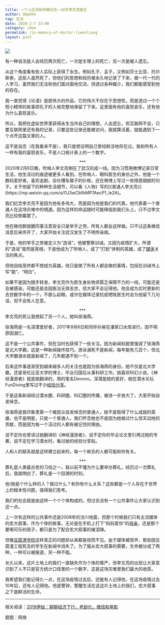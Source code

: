 ```yaml
---
title: 一个人应该如何被记住——纪念李文亮医生
author: dkphhh
tag: 生活
date: 2020-2-7 23:00
category: idea
permalink: /in-memory-of-doctor-liwenliang
layout: post
---
```


![](https://assets.matters.news/embed/1cc2c5aa-a28b-431e-91a8-05c2dd1ce9eb.jpeg)

有一种说法是人会经历两次死亡，一次是生理上的死亡，另一次是被人遗忘。

从这个角度看有些人实际上获得了永生。例如孔子、孟子，又例如莎士比亚、托尔斯泰，这些人虽然死了，但他们的思想和经历被永久地记录了下来，被一代一代的人学习，虽然我们无法和他们面对面地交流，但透过各种媒介，我们都能感受到他的存在。

我一直觉得《论语》是部伟大的作品，它的伟大不仅在于思想性，而是透过一个个短小精悍的故事把孔子的人格完整地保留了下来。这里面有他的喜怒哀乐，还有他为什么喜怒哀乐。

所以，我把在虚拟世界里获得永生当作自己的理想。人会遗忘，但互联网不会，只要互联网里还有我的记录，只要这些记录还能被访问，我就算活着，就能遇到下一个点开这篇文章的人。

这不是自恋（在我看来不是），我只是想证明自己曾经鲜活地存在过。我和所有人一样有我的喜怒哀乐，不是人口统计表上的一个数字。

<center>***</center>
2020年2月6日晚，吹哨人李文亮倒在了武汉抗疫一线。因为习惯用微博记录日常生活，他生活过的痕迹被更多人看到。在吹哨人、眼科医生的身份之外，他是一个数码爱好者，喜欢追剧，会吐槽车厘子的价格，还在微博上写过一些情感细腻的句子。关于他留下的种种生活细节，可以看《人物》写的[《普通人李文亮》](https://mp.weixin.qq.com/s/I1J3wCbfbMP7AecP1_Ie2A)。

我们纪念李文亮不是因为他有多伟大，而是因为他是我们的代表。他代表着一个普通人在这场灾难中的境遇。因为这样的命运随时可能降临到我们头上，只不过李文亮比较倒霉罢了。

他在微信群提醒同事注意安全只是举手之劳，所有人都会这样做。只不过这条微信消息后来传开了，大家开始关注武汉发生了不明传染病。

于是，他的举手之劳被定义为“造谣”，他被警察训诫。又因为疫情扩大，所谓的“造谣”竟然是真相，于是他成为了吹哨人，成了“打脸”体制的英雄，成了[媒体](http://m.china.caixin.com/m/2020-02-07/101509761.html)关注的焦点。

但他自始至终都不想成为英雄。他只是做了所有人都会做的事情，包括在训诫书上写“能”、“明白”。

如果不是因为随手转发，李文亮作为医生身处物资匮乏保障不力的一线，可能还是会被感染，可能还是会因医治无效去世，但大家不会记得他。他会成为实时更新的去世数字中的一个，不那么起眼，或许在媒体记录抗疫牺牲医生时会为他留下几句话，但不会有人在意。

<center>***</center>
李文亮的死让我想起了另一个人，她叫徐海燕。

徐海燕是一名深潜爱好者，2017年9月6日和同伴孙昊在潘家口水库进行，因不明原因溺亡。

这不是一个公共事件，但在当时也获得了一些关注。因为新闻标题里强调了徐海燕是北大学霸。这是一种新闻操作技巧。游泳溺死不是新闻，每年能有几百个，但北大学霸溺水就是新闻了，几年都遇不到一个。

后来这件事逐渐受到越来越多人的关注也是因为徐海燕的身份。她不仅是北大学霸，还是哥伦比亚大学的博士，毕业归国后从事科研工作。她喜欢科幻小说，《神经漫游者》就是她翻译的，用的笔名Denovo。深潜是她的爱好，她在潜水论坛FunDiving里写过不少[经验分享](http://www.fundiving.com/author/denovo)。

于是这条新闻经过潜水圈、科研圈、科幻圈的传播，被进一步放大了。大家开始自发悼念。

徐海燕是我印象里第一个被民众自发悼念的普通人，她不是取得了什么成就的英雄，也不是明星，只是一个普通人。我们怀念她也不是因为她做过什么惊天动地的贡献，而是因为每一个活过的人都有被记住的理由。

说不定你也曾读过她翻译的《神经漫游者》，说不定你的毕业论文里引用过她的专著，说不定在学习潜水时，看过她的经验分享贴。

人和人的联系就是这样建立起来的，每一个故去的人都可能和你有关。

<center>***</center>
葬礼是人类最古老的习俗之一。我以前不懂为什么要举办葬礼，经历过一次葬礼后，我就明白了，葬礼是一个回溯的时刻。

他/她是个什么样的人？做过什么？和你有什么关系？这些都是一个人存在于世界上的根本性问题，值得我们思考。

我们的社会就是由这样一个个个体构成的。但过去没有一个公共事件让大家认识到这一点。

上一次有这样的公共事件还是2008年的汶川地震，但那个时候我们只有主流媒体的宏大叙事，作为个体的故事，无论是在手机上打下“妈妈爱你”的[母亲](http://blog.sina.com.cn/s/blog_5386158801009eb2.html)，还是那个要喝可乐的孩子，都只是为了配合宏大叙事的催泪弹。

但像[豆腐渣学校](https://zh.wikipedia.org/wiki/%E5%B7%9D%E9%9C%87%E6%A0%A1%E8%88%8D%E5%80%92%E5%A1%8C)这样真正的问题却从来都是视而不见。由于媒体被禁声，那些因豆腐渣工程死去的学生在新闻中消失了。为了服从宏大叙事的需要，生命被分成了两种，一种可以被报道，另一种不能。

长久以来，这片土地上的我们一直缺失作为个体的尊严，但李文亮的出现让大家意识到了人不只是官方统计口径里的一个数字，这是这场灾难里我们最大的收获。

我希望我们能记得久一点，在这场疫情过去后，还能有人记得他，在这场疫情过去10年后，还有人记得他。他是警钟，警醒生活在这这片土地上的我们，宏大叙事之下是鲜活的生命。

---



相关阅读：[2019伊始：聊聊经济下行，老龄化，微信和电影](./2019-begin)

题图：网络
